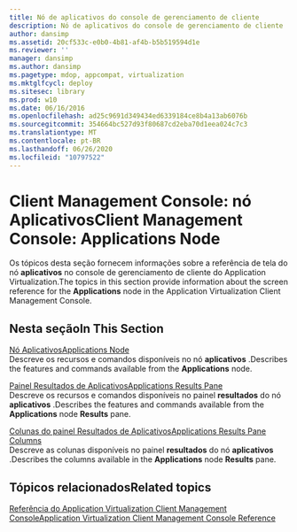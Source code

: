 ```yaml
---
title: Nó de aplicativos do console de gerenciamento de cliente
description: Nó de aplicativos do console de gerenciamento de cliente
author: dansimp
ms.assetid: 20cf533c-e0b0-4b81-af4b-b5b519594d1e
ms.reviewer: ''
manager: dansimp
ms.author: dansimp
ms.pagetype: mdop, appcompat, virtualization
ms.mktglfcycl: deploy
ms.sitesec: library
ms.prod: w10
ms.date: 06/16/2016
ms.openlocfilehash: ad25c9691d349434ed6339184ce8b4a13ab6076b
ms.sourcegitcommit: 354664bc527d93f80687cd2eba70d1eea024c7c3
ms.translationtype: MT
ms.contentlocale: pt-BR
ms.lasthandoff: 06/26/2020
ms.locfileid: "10797522"
---
```

# <span data-ttu-id="98b5f-103">Client Management Console: nó Aplicativos</span><span class="sxs-lookup"><span data-stu-id="98b5f-103">Client Management Console: Applications Node</span></span>


<span data-ttu-id="98b5f-104">Os tópicos desta seção fornecem informações sobre a referência de tela do nó **aplicativos** no console de gerenciamento de cliente do Application Virtualization.</span><span class="sxs-lookup"><span data-stu-id="98b5f-104">The topics in this section provide information about the screen reference for the **Applications** node in the Application Virtualization Client Management Console.</span></span>

## <span data-ttu-id="98b5f-105">Nesta seção</span><span class="sxs-lookup"><span data-stu-id="98b5f-105">In This Section</span></span>


<a href="" id="applications-node"></a>[<span data-ttu-id="98b5f-106">Nó Aplicativos</span><span class="sxs-lookup"><span data-stu-id="98b5f-106">Applications Node</span></span>](applications-node.md)  
<span data-ttu-id="98b5f-107">Descreve os recursos e comandos disponíveis no nó **aplicativos** .</span><span class="sxs-lookup"><span data-stu-id="98b5f-107">Describes the features and commands available from the **Applications** node.</span></span>

<a href="" id="applications-results-pane"></a>[<span data-ttu-id="98b5f-108">Painel Resultados de Aplicativos</span><span class="sxs-lookup"><span data-stu-id="98b5f-108">Applications Results Pane</span></span>](applications-results-pane.md)  
<span data-ttu-id="98b5f-109">Descreve os recursos e comandos disponíveis no painel **resultados** do nó **aplicativos** .</span><span class="sxs-lookup"><span data-stu-id="98b5f-109">Describes the features and commands available from the **Applications** node **Results** pane.</span></span>

<a href="" id="applications-results-pane-columns"></a>[<span data-ttu-id="98b5f-110">Colunas do painel Resultados de Aplicativos</span><span class="sxs-lookup"><span data-stu-id="98b5f-110">Applications Results Pane Columns</span></span>](applications-results-pane-columns.md)  
<span data-ttu-id="98b5f-111">Descreve as colunas disponíveis no painel **resultados** do nó **aplicativos** .</span><span class="sxs-lookup"><span data-stu-id="98b5f-111">Describes the columns available in the **Applications** node **Results** pane.</span></span>

## <span data-ttu-id="98b5f-112">Tópicos relacionados</span><span class="sxs-lookup"><span data-stu-id="98b5f-112">Related topics</span></span>


[<span data-ttu-id="98b5f-113">Referência do Application Virtualization Client Management Console</span><span class="sxs-lookup"><span data-stu-id="98b5f-113">Application Virtualization Client Management Console Reference</span></span>](application-virtualization-client-management-console-reference.md)

 

 





